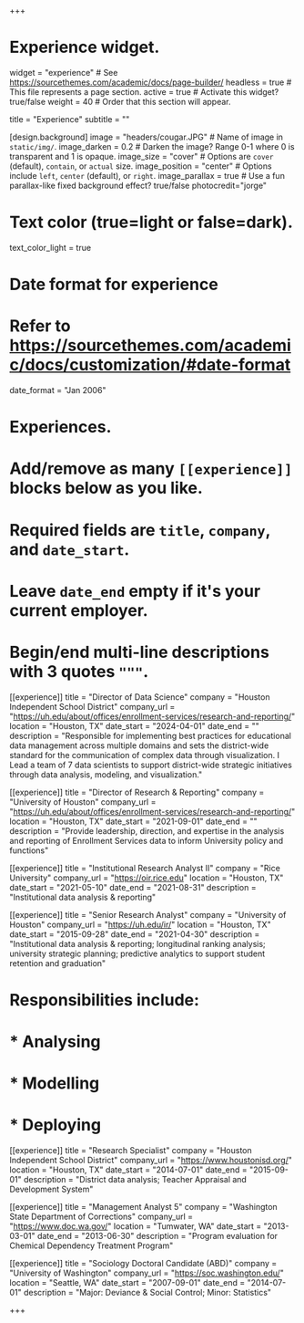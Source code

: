 +++
# Experience widget.
widget = "experience"  # See https://sourcethemes.com/academic/docs/page-builder/
headless = true  # This file represents a page section.
active = true  # Activate this widget? true/false
weight = 40  # Order that this section will appear.

title = "Experience"
subtitle = ""

[design.background]
  image = "headers/cougar.JPG"  # Name of image in `static/img/`.
  image_darken = 0.2  # Darken the image? Range 0-1 where 0 is transparent and 1 is opaque.
  image_size = "cover"  #  Options are `cover` (default), `contain`, or `actual` size.
  image_position = "center"  # Options include `left`, `center` (default), or `right`.
  image_parallax = true  # Use a fun parallax-like fixed background effect? true/false
  photocredit="jorge"
  
  # Text color (true=light or false=dark).
  text_color_light = true

# Date format for experience
#   Refer to https://sourcethemes.com/academic/docs/customization/#date-format
date_format = "Jan 2006"

# Experiences.
#   Add/remove as many `[[experience]]` blocks below as you like.
#   Required fields are `title`, `company`, and `date_start`.
#   Leave `date_end` empty if it's your current employer.
#   Begin/end multi-line descriptions with 3 quotes `"""`.

[[experience]]
  title = "Director of Data Science"
  company = "Houston Independent School District"
  company_url = "https://uh.edu/about/offices/enrollment-services/research-and-reporting/"
  location = "Houston, TX"
  date_start = "2024-04-01"
  date_end = ""
  description = "Responsible for implementing best practices for educational data management across multiple domains and sets the district-wide standard for the communication of complex data through visualization. I Lead a team of 7 data scientists to support district-wide strategic initiatives through data analysis, modeling, and visualization."

[[experience]]
  title = "Director of Research & Reporting"
  company = "University of Houston"
  company_url = "https://uh.edu/about/offices/enrollment-services/research-and-reporting/"
  location = "Houston, TX"
  date_start = "2021-09-01"
  date_end = ""
  description = "Provide leadership, direction, and expertise in the analysis and reporting of Enrollment Services data to inform University policy and functions"

[[experience]]
  title = "Institutional Research Analyst II"
  company = "Rice University"
  company_url = "https://oir.rice.edu"
  location = "Houston, TX"
  date_start = "2021-05-10"
  date_end = "2021-08-31"
  description = "Institutional data analysis & reporting"
  
[[experience]]
  title = "Senior Research Analyst"
  company = "University of Houston"
  company_url = "https://uh.edu/ir/"
  location = "Houston, TX"
  date_start = "2015-09-28"
  date_end = "2021-04-30"
  description = "Institutional data analysis & reporting; longitudinal ranking analysis; university strategic planning; predictive analytics to support student retention and graduation"
  # Responsibilities include:
  
  # * Analysing
  # * Modelling
  # * Deploying
  
[[experience]]
  title = "Research Specialist"
  company = "Houston Independent School District"
  company_url = "https://www.houstonisd.org/"
  location = "Houston, TX"
  date_start = "2014-07-01"
  date_end = "2015-09-01"
  description = "District data analysis; Teacher Appraisal and Development System"

[[experience]]
  title = "Management Analyst 5"
  company = "Washington State Department of Corrections"
  company_url = "https://www.doc.wa.gov/"
  location = "Tumwater, WA"
  date_start = "2013-03-01"
  date_end = "2013-06-30"
  description = "Program evaluation for Chemical Dependency Treatment Program"
  
[[experience]]
  title = "Sociology Doctoral Candidate (ABD)"
  company = "University of Washington"
  company_url = "https://soc.washington.edu/"
  location = "Seattle, WA"
  date_start = "2007-09-01"
  date_end = "2014-07-01"
  description = "Major: Deviance & Social Control; Minor: Statistics"

+++
